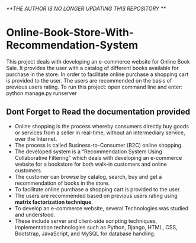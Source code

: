 _**THE AUTHOR IS NO LONGER UPDATING THIS REPOSITORY **_

# Online-Book-Store-With-Recommendation-System
This project deals with developing an e-commerce website for Online Book Sale. It provides the user with a catalog of different books available for purchase in the store. In order to facilitate online purchase a shopping cart is provided to the user. The users are recommended on the basis of previous users rating.
To run this project:
open command line and enter:
python manage.py runserver

## Dont Forget to Read the documentation provided

- Online shopping is the process whereby consumers directly buy goods or services from a seller in real-time, without an intermediary service, over the Internet. 
- The process is called Business-to-Consumer (B2C) online shopping.  
- The developed system is a “Recommendation System Using Collaborative Filtering” which deals with developing an e-commerce website for a bookstore for both walk-in customers and online customers.
- The customer can browse by catalog, search, buy and get a recommendation of books in the store. 
- To facilitate online purchase a shopping cart is provided to the user. 
- The users are recommended based on previous users rating using **matrix factorization technique**.
- To develop an e-commerce website, several Technologies was studied and understood. 
- These include server and client-side scripting techniques, implementation technologies such as Python, Django, HTML, CSS, Bootstrap, JavaScript, and MySQL for database 
handling.  
          

          
          


  

